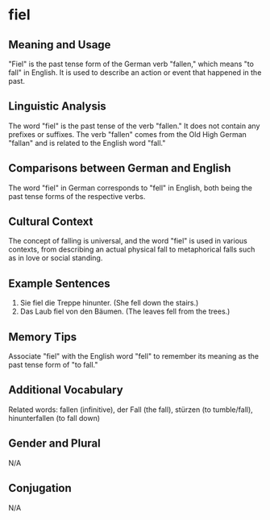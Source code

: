 # fiel
## Meaning and Usage
"Fiel" is the past tense form of the German verb "fallen," which means "to fall" in English. It is used to describe an action or event that happened in the past.

## Linguistic Analysis
The word "fiel" is the past tense of the verb "fallen." It does not contain any prefixes or suffixes. The verb "fallen" comes from the Old High German "fallan" and is related to the English word "fall."

## Comparisons between German and English
The word "fiel" in German corresponds to "fell" in English, both being the past tense forms of the respective verbs.

## Cultural Context
The concept of falling is universal, and the word "fiel" is used in various contexts, from describing an actual physical fall to metaphorical falls such as in love or social standing.

## Example Sentences
1. Sie fiel die Treppe hinunter. (She fell down the stairs.)
2. Das Laub fiel von den Bäumen. (The leaves fell from the trees.)

## Memory Tips
Associate "fiel" with the English word "fell" to remember its meaning as the past tense form of "to fall."

## Additional Vocabulary
Related words: fallen (infinitive), der Fall (the fall), stürzen (to tumble/fall), hinunterfallen (to fall down)

## Gender and Plural
N/A

## Conjugation
N/A
